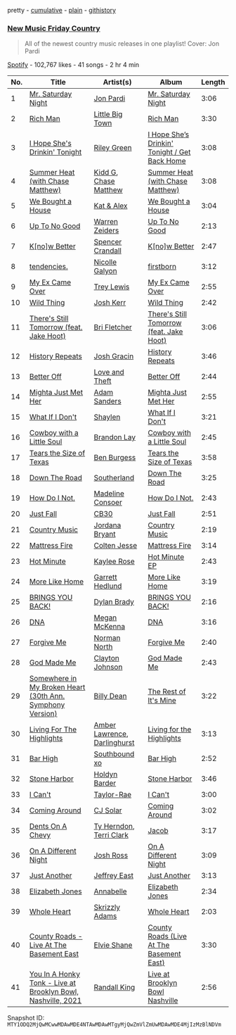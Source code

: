pretty - [cumulative](/playlists/cumulative/37i9dQZF1DWVn8zvR5ROMB.md) - [plain](/playlists/plain/37i9dQZF1DWVn8zvR5ROMB) - [githistory](https://github.githistory.xyz/mackorone/spotify-playlist-archive/blob/main/playlists/plain/37i9dQZF1DWVn8zvR5ROMB)

### [New Music Friday Country](https://open.spotify.com/playlist/37i9dQZF1DWVn8zvR5ROMB)

> All of the newest country music releases in one playlist! Cover: Jon Pardi

[Spotify](https://open.spotify.com/user/spotify) - 102,767 likes - 41 songs - 2 hr 4 min

| No. | Title | Artist(s) | Album | Length |
|---|---|---|---|---|
| 1 | [Mr\. Saturday Night](https://open.spotify.com/track/1UOLcw0uOTOMNLugxtJzeH) | [Jon Pardi](https://open.spotify.com/artist/4MoAOfV4ROWofLG3a3hhBN) | [Mr\. Saturday Night](https://open.spotify.com/album/5XORipB5PhMoQx46rjX9o9) | 3:06 |
| 2 | [Rich Man](https://open.spotify.com/track/3dHBL4qSyeTWWTde3blYOR) | [Little Big Town](https://open.spotify.com/artist/3CygdxquGHurS7f9LjNLkv) | [Rich Man](https://open.spotify.com/album/4NovVYzgePFkjllyvhoMfs) | 3:30 |
| 3 | [I Hope She's Drinkin' Tonight](https://open.spotify.com/track/2ydZrWKjSGrxQTebDfDnj5) | [Riley Green](https://open.spotify.com/artist/2QMsj4XJ7ne2hojxt6v5eb) | [I Hope She’s Drinkin' Tonight / Get Back Home](https://open.spotify.com/album/4Q1aVUAcdCKiEUW5uTpYVl) | 3:08 |
| 4 | [Summer Heat \(with Chase Matthew\)](https://open.spotify.com/track/0MmVE2K5YbUxx54Kke0mWY) | [Kidd G](https://open.spotify.com/artist/5edcHuf8pWH3I00WTorajM), [Chase Matthew](https://open.spotify.com/artist/7HTLVyjNf0VRxfIgNcfRRH) | [Summer Heat \(with Chase Matthew\)](https://open.spotify.com/album/25ymYbAX8kx0LwzoDUSPzt) | 3:08 |
| 5 | [We Bought a House](https://open.spotify.com/track/4KY8593My9sn9Vp2EbQLD4) | [Kat & Alex](https://open.spotify.com/artist/6K4y1ejK5kZ0kRdgCv5bRg) | [We Bought a House](https://open.spotify.com/album/5MLQ4lY57d63OtircRtB5x) | 3:04 |
| 6 | [Up To No Good](https://open.spotify.com/track/1ONzSL8Plw5xoFmmDPl0zA) | [Warren Zeiders](https://open.spotify.com/artist/7kplJl06UmldxLKseURAYi) | [Up To No Good](https://open.spotify.com/album/0kqS0orSS5DX8QseZAPAQW) | 2:13 |
| 7 | [K\[no\]w Better](https://open.spotify.com/track/4oPZQzSt5mD8BxV2T9zbzI) | [Spencer Crandall](https://open.spotify.com/artist/6to2NJmRWY1h7rLU4c9TyG) | [K\[no\]w Better](https://open.spotify.com/album/4IF6tCmUA0seAPrh4rUABg) | 2:47 |
| 8 | [tendencies.](https://open.spotify.com/track/6AIAtvZ7dBr06SmhrPRTSQ) | [Nicolle Galyon](https://open.spotify.com/artist/6fDCewwmQuk1vqMilPzBKn) | [firstborn](https://open.spotify.com/album/0ELKDJn9moMEzskSNVqeCe) | 3:12 |
| 9 | [My Ex Came Over](https://open.spotify.com/track/1DZjxXWHlbbADBfCYME9EK) | [Trey Lewis](https://open.spotify.com/artist/15tTVhFpH8EFXeDgO9xkRO) | [My Ex Came Over](https://open.spotify.com/album/41dWvxkKc9C4LXkj040o13) | 2:55 |
| 10 | [Wild Thing](https://open.spotify.com/track/0DS8J8nibBxG6Ky2VhMhH1) | [Josh Kerr](https://open.spotify.com/artist/7tnICxEQkOML369POsUizq) | [Wild Thing](https://open.spotify.com/album/33RnkjYAI2ltETjA3EIAZI) | 2:42 |
| 11 | [There's Still Tomorrow \(feat\. Jake Hoot\)](https://open.spotify.com/track/18GYJYBDk0WAy6iIKISTyP) | [Bri Fletcher](https://open.spotify.com/artist/7L0vBPI3KGaA64mN3j1x3m) | [There's Still Tomorrow \(feat\. Jake Hoot\)](https://open.spotify.com/album/5kWpLGIIMBnlzqnXPIfzGY) | 3:06 |
| 12 | [History Repeats](https://open.spotify.com/track/0ucLZT4jED0aWgnIAiRbvn) | [Josh Gracin](https://open.spotify.com/artist/1456WwI15Lm9CktCzkLZvm) | [History Repeats](https://open.spotify.com/album/6ohj3dFAJb2R2HlEwQPtjH) | 3:46 |
| 13 | [Better Off](https://open.spotify.com/track/4PJEiDyv7qDI7fPhDJ0iM3) | [Love and Theft](https://open.spotify.com/artist/03a5eVjzFyQlR4XyVSwt4t) | [Better Off](https://open.spotify.com/album/224QxJ9UhjffWDuFleATFz) | 2:44 |
| 14 | [Mighta Just Met Her](https://open.spotify.com/track/4Ft2iYTf2c7l1Exp8UvYPk) | [Adam Sanders](https://open.spotify.com/artist/17ewtqMhsRUPRdhpYLzMxg) | [Mighta Just Met Her](https://open.spotify.com/album/5VqG4KP5TBi1xALBriQIDc) | 2:55 |
| 15 | [What If I Don't](https://open.spotify.com/track/6JsDkVknNaXZ6fIl33D30R) | [Shaylen](https://open.spotify.com/artist/5wqQVApxKeHbMsfLJTfWMJ) | [What If I Don't](https://open.spotify.com/album/72zFuGuB7g5gghEsKC36CC) | 3:21 |
| 16 | [Cowboy with a Little Soul](https://open.spotify.com/track/3iuT9exJOKIpA0ZHyB27QX) | [Brandon Lay](https://open.spotify.com/artist/0H7XMkYygCyZGg8o1uqoZv) | [Cowboy with a Little Soul](https://open.spotify.com/album/5t8cESz4vcwiakgOxiiQ66) | 2:45 |
| 17 | [Tears the Size of Texas](https://open.spotify.com/track/3dty7RRoFfyFTylgKAAy2V) | [Ben Burgess](https://open.spotify.com/artist/7pnTkKShdYS8BnmTHhcEaa) | [Tears the Size of Texas](https://open.spotify.com/album/79l3KSw4fOnOvixKQB1yPI) | 3:58 |
| 18 | [Down The Road](https://open.spotify.com/track/5b0ExuyvMdoPGkfJuIaTxr) | [Southerland](https://open.spotify.com/artist/5Fft88xB3YSwSWzdS42xyf) | [Down The Road](https://open.spotify.com/album/2ma4s3SmKNRxUQV4iZ24nz) | 3:25 |
| 19 | [How Do I Not.](https://open.spotify.com/track/2HQDOhUcS51VcBem0jmYjJ) | [Madeline Consoer](https://open.spotify.com/artist/1bw2RHxmR0mo75zcrlarDo) | [How Do I Not.](https://open.spotify.com/album/5P2C1iE7qzQkMKHgzsNwo6) | 2:43 |
| 20 | [Just Fall](https://open.spotify.com/track/6kLgswYsg29x8GfrCY1euM) | [CB30](https://open.spotify.com/artist/2PYT3wdKG3zn2sjztkf611) | [Just Fall](https://open.spotify.com/album/0XLe1gPK0SFvi2oWJKYoNR) | 2:51 |
| 21 | [Country Music](https://open.spotify.com/track/2aYxdXycX1qktwA6qFKl7Y) | [Jordana Bryant](https://open.spotify.com/artist/69CLILkCLdR4JOoQieAFm2) | [Country Music](https://open.spotify.com/album/6FEfYHl5ruHXFWyupzcAuC) | 2:19 |
| 22 | [Mattress Fire](https://open.spotify.com/track/5VXABZxHx8d8AhtdCoRVap) | [Colten Jesse](https://open.spotify.com/artist/2a54v7t8zdzGJxDKHhEGrT) | [Mattress Fire](https://open.spotify.com/album/78GTfZCUc4mEpfCvalPb8a) | 3:14 |
| 23 | [Hot Minute](https://open.spotify.com/track/1vHZRJWRW2HnSlF3lQFbnC) | [Kaylee Rose](https://open.spotify.com/artist/0TKoBOWNrYm3FRIHvd1VfH) | [Hot Minute EP](https://open.spotify.com/album/2oKiPYFZejAbnujNnfGS7R) | 2:43 |
| 24 | [More Like Home](https://open.spotify.com/track/4qnAm8yQ9xNGQf3XWz4j6Q) | [Garrett Hedlund](https://open.spotify.com/artist/2rIaXMzFroqNiyyTkayeWU) | [More Like Home](https://open.spotify.com/album/16Y9AO8Iq0KvK08jSNedbL) | 3:19 |
| 25 | [BRINGS YOU BACK!](https://open.spotify.com/track/0UZmprx7LydLaSSghOE7NW) | [Dylan Brady](https://open.spotify.com/artist/69Lf9TlJ7qID862aDGbZx1) | [BRINGS YOU BACK!](https://open.spotify.com/album/5S6EgCiyfoxh6dfIKujiKL) | 2:16 |
| 26 | [DNA](https://open.spotify.com/track/1H5RKJLdyAmLoaAt7KcTdT) | [Megan McKenna](https://open.spotify.com/artist/0aAQxfnyKfbTRfkUfxSCIu) | [DNA](https://open.spotify.com/album/3qYdrUaApPqV7Z8x6CEXBJ) | 3:16 |
| 27 | [Forgive Me](https://open.spotify.com/track/7E1bYsLt7mW2uKXWPkPTvV) | [Norman North](https://open.spotify.com/artist/3qKHegS8r4Q08xagEIJwez) | [Forgive Me](https://open.spotify.com/album/4X64MJY6iHzrof50wWz3MZ) | 2:40 |
| 28 | [God Made Me](https://open.spotify.com/track/6OWEAnShc51mubf8AUYVMm) | [Clayton Johnson](https://open.spotify.com/artist/4cybx8xQKafXgZFGGHdJN9) | [God Made Me](https://open.spotify.com/album/6mbDK099igmT9GkAimJbBo) | 2:43 |
| 29 | [Somewhere in My Broken Heart \(30th Ann\. Symphony Version\)](https://open.spotify.com/track/369FfOVjHhPHv4Si34jOrB) | [Billy Dean](https://open.spotify.com/artist/3cMyqwpNT2D8f0WuaRzzZX) | [The Rest of It's Mine](https://open.spotify.com/album/6b5WQURAJNRYKYYKbtMenX) | 3:22 |
| 30 | [Living For The Highlights](https://open.spotify.com/track/7hlZQf6RvZytRuAH1EugJS) | [Amber Lawrence](https://open.spotify.com/artist/3RyYW4bMFeTeQ2jjLZu4xg), [Darlinghurst](https://open.spotify.com/artist/3OjwjBrXRtZtqqmrjc9RYA) | [Living for the Highlights](https://open.spotify.com/album/4wCuBfk4L6tw93a76j2v3s) | 3:13 |
| 31 | [Bar High](https://open.spotify.com/track/1HTmE3WQOuahpTwpoyji5i) | [Southbound xo](https://open.spotify.com/artist/2Vd1apm9XWtfshrjOmodgB) | [Bar High](https://open.spotify.com/album/2obFqMJf41lw1DUTMRgQOk) | 2:52 |
| 32 | [Stone Harbor](https://open.spotify.com/track/7gTcD9zdcjHTRBnrpAQwbD) | [Holdyn Barder](https://open.spotify.com/artist/6PIHqwkUR98s655qDrXMeo) | [Stone Harbor](https://open.spotify.com/album/4k95Vi7LSRuJIQJUih6yoV) | 3:46 |
| 33 | [I Can't](https://open.spotify.com/track/07WnCdcoASHY7b8cIjKRWv) | [Taylor\-Rae](https://open.spotify.com/artist/0DlnbmX0kuF1v8xzxxtqN8) | [I Can't](https://open.spotify.com/album/1STsiWyEcBN9aasV4WRsWf) | 3:00 |
| 34 | [Coming Around](https://open.spotify.com/track/1A8MEXlGH9jIYLoSkpjPqW) | [CJ Solar](https://open.spotify.com/artist/2Tb4A6BOZgEeR7c6nyDlYy) | [Coming Around](https://open.spotify.com/album/170KuKna3kQWBvGzhKsmRL) | 3:02 |
| 35 | [Dents On A Chevy](https://open.spotify.com/track/7sA9nuB1TGbZ4iHzLL80FH) | [Ty Herndon](https://open.spotify.com/artist/1Fj0R2t4HaJa3oUe8azB8R), [Terri Clark](https://open.spotify.com/artist/0HLOP0AdsaWe5Pt5TNueGC) | [Jacob](https://open.spotify.com/album/4YbkRO4bAGaiOr1qiex8mi) | 3:17 |
| 36 | [On A Different Night](https://open.spotify.com/track/4cF4vuC7Ci29yhnbuoFRZx) | [Josh Ross](https://open.spotify.com/artist/1ZGTSMjK1D2HrpPTOh916U) | [On A Different Night](https://open.spotify.com/album/7e2cKmW21NqkGQUfbDyPdF) | 3:09 |
| 37 | [Just Another](https://open.spotify.com/track/2ryIpNbjhd9W25bG7JdPVK) | [Jeffrey East](https://open.spotify.com/artist/3f8yNgA4o9YVIq87Kv0O0S) | [Just Another](https://open.spotify.com/album/5f67HsDD8QPuzqh1oJRltm) | 3:13 |
| 38 | [Elizabeth Jones](https://open.spotify.com/track/5MUXD97byMr7UFWasAABaJ) | [Annabelle](https://open.spotify.com/artist/4W4vdagkfGtNz8pI4Ie3Wz) | [Elizabeth Jones](https://open.spotify.com/album/77AZcgYCPBikXALCJmLRL2) | 2:34 |
| 39 | [Whole Heart](https://open.spotify.com/track/6IPEAeNHvQraQvgMiHfCdW) | [Skrizzly Adams](https://open.spotify.com/artist/6cHNKcqDykgDCRgnvKdSfK) | [Whole Heart](https://open.spotify.com/album/32phS7hvOVnYutyKUGchDx) | 2:03 |
| 40 | [County Roads \- Live At The Basement East](https://open.spotify.com/track/3R9PwZfJT95NP9E2UuIcld) | [Elvie Shane](https://open.spotify.com/artist/2eIB6vFotL2su94z3pUC1j) | [County Roads \(Live At The Basement East\)](https://open.spotify.com/album/7wrvsCtkqd3jh8qAkR5773) | 3:30 |
| 41 | [You In A Honky Tonk \- Live at Brooklyn Bowl, Nashville, 2021](https://open.spotify.com/track/4gAjEyTsKIdc38HUVGJv4k) | [Randall King](https://open.spotify.com/artist/4Uux6BdaCNrVFQ0bqGRtfh) | [Live at Brooklyn Bowl Nashville](https://open.spotify.com/album/3s5C5x17UMwQ3WE0nsS6af) | 2:56 |

Snapshot ID: `MTY1ODQ2MjQwMCwwMDAwMDE4NTAwMDAwMTgyMjQwZmVlZmUwMDAwMDE4MjIzMzBlNDVm`
